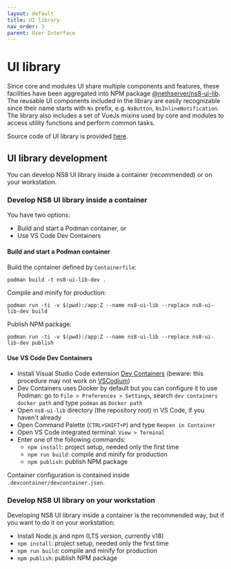 ```yaml
---
layout: default
title: UI library
nav_order: 3
parent: User Interface
---
```


# UI library

Since core and modules UI share multiple components and features, these facilities have been aggregated into NPM package [@nethserver/ns8-ui-lib](https://www.npmjs.com/package/@nethserver/ns8-ui-lib).
The reusable UI components included in the library are easily recognizable since their name starts with `Ns` prefix, e.g. `NsButton`, `NsInlineNotification`.
The library also includes a set of VueJs mixins used by core and modules to access utility functions and perform common tasks.

Source code of UI library is provided [here](https://github.com/NethServer/ns8-ui-lib).

## UI library development

You can develop NS8 UI library inside a container (recommended) or on your workstation.

### Develop NS8 UI library inside a container

You have two options:

- Build and start a Podman container, or
- Use VS Code Dev Containers

#### Build and start a Podman container

Build the container defined by `Containerfile`:

```
podman build -t ns8-ui-lib-dev .
```

Compile and minify for production:

```
podman run -ti -v $(pwd):/app:Z --name ns8-ui-lib --replace ns8-ui-lib-dev build
```

Publish NPM package:

```
podman run -ti -v $(pwd):/app:Z --name ns8-ui-lib --replace ns8-ui-lib-dev publish
```

#### Use VS Code Dev Containers

- Install Visual Studio Code extension [Dev Containers](https://marketplace.visualstudio.com/items?itemName=ms-vscode-remote.remote-containers) (beware: this procedure may not work on [VSCodium](https://vscodium.com/))
- Dev Containers uses Docker by default but you can configure it to use Podman: go to `File > Preferences > Settings`, search `dev containers docker path` and type `podman` as `Docker path`
- Open `ns8-ui-lib` directory (the repository root) in VS Code, if you haven't already
- Open Command Palette (`CTRL+SHIFT+P`) and type `Reopen in Container`
- Open VS Code integrated terminal: `View > Terminal`
- Enter one of the following commands:
  - `npm install`: project setup, needed only the first time
  - `npm run build`: compile and minify for production
  - `npm publish`: publish NPM package

Container configuration is contained inside `.devcontainer/devcontainer.json`.

### Develop NS8 UI library on your workstation

Developing NS8 UI library inside a container is the recommended way, but if you want to do it on your workstation:

- Install Node.js and npm (LTS version, currently v18)
- `npm install`: project setup, needed only the first time
- `npm run build`: compile and minify for production
- `npm publish`: publish NPM package
